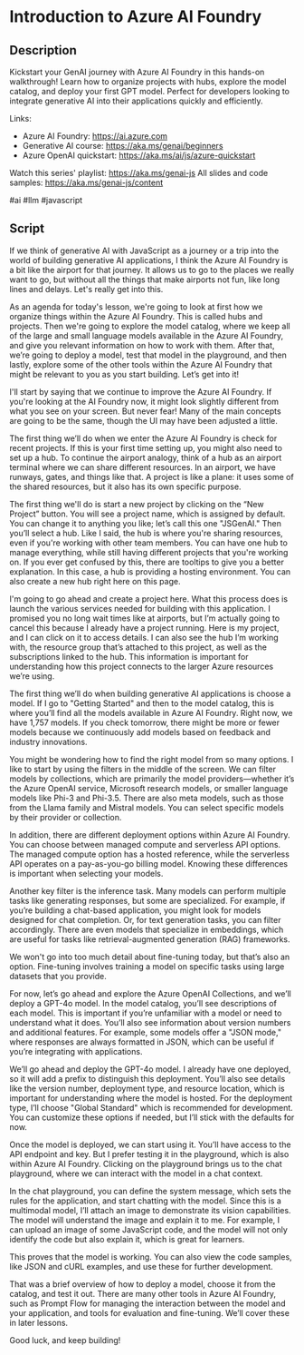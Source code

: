 # Introduction to Azure AI Foundry

## Description

Kickstart your GenAI journey with Azure AI Foundry in this hands-on walkthrough! Learn how to organize projects with hubs, explore the model catalog, and deploy your first GPT model. Perfect for developers looking to integrate generative AI into their applications quickly and efficiently.

Links:
- Azure AI Foundry: https://ai.azure.com
- Generative AI course: https://aka.ms/genai/beginners
- Azure OpenAI quickstart: https://aka.ms/ai/js/azure-quickstart

Watch this series' playlist: https://aka.ms/genai-js
All slides and code samples: https://aka.ms/genai-js/content

#ai #llm #javascript

## Script

If we think of generative AI with JavaScript as a journey or a trip into the world of building generative AI applications, I think the Azure AI Foundry is a bit like the airport for that journey. It allows us to go to the places we really want to go, but without all the things that make airports not fun, like long lines and delays. Let's really get into this.

As an agenda for today's lesson, we're going to look at first how we organize things within the Azure AI Foundry. This is called hubs and projects. Then we're going to explore the model catalog, where we keep all of the large and small language models available in the Azure AI Foundry, and give you relevant information on how to work with them. After that, we’re going to deploy a model, test that model in the playground, and then lastly, explore some of the other tools within the Azure AI Foundry that might be relevant to you as you start building. Let’s get into it!

I'll start by saying that we continue to improve the Azure AI Foundry. If you're looking at the AI Foundry now, it might look slightly different from what you see on your screen. But never fear! Many of the main concepts are going to be the same, though the UI may have been adjusted a little.

The first thing we’ll do when we enter the Azure AI Foundry is check for recent projects. If this is your first time setting up, you might also need to set up a hub. To continue the airport analogy, think of a hub as an airport terminal where we can share different resources. In an airport, we have runways, gates, and things like that. A project is like a plane: it uses some of the shared resources, but it also has its own specific purpose.

The first thing we'll do is start a new project by clicking on the “New Project” button. You will see a project name, which is assigned by default. You can change it to anything you like; let’s call this one "JSGenAI." Then you’ll select a hub. Like I said, the hub is where you're sharing resources, even if you're working with other team members. You can have one hub to manage everything, while still having different projects that you're working on. If you ever get confused by this, there are tooltips to give you a better explanation. In this case, a hub is providing a hosting environment. You can also create a new hub right here on this page.

I'm going to go ahead and create a project here. What this process does is launch the various services needed for building with this application. I promised you no long wait times like at airports, but I’m actually going to cancel this because I already have a project running. Here is my project, and I can click on it to access details. I can also see the hub I’m working with, the resource group that’s attached to this project, as well as the subscriptions linked to the hub. This information is important for understanding how this project connects to the larger Azure resources we’re using.

The first thing we’ll do when building generative AI applications is choose a model. If I go to "Getting Started" and then to the model catalog, this is where you’ll find all the models available in Azure AI Foundry. Right now, we have 1,757 models. If you check tomorrow, there might be more or fewer models because we continuously add models based on feedback and industry innovations. 

You might be wondering how to find the right model from so many options. I like to start by using the filters in the middle of the screen. We can filter models by collections, which are primarily the model providers—whether it’s the Azure OpenAI service, Microsoft research models, or smaller language models like Phi-3 and Phi-3.5. There are also meta models, such as those from the Llama family and Mistral models. You can select specific models by their provider or collection.

In addition, there are different deployment options within Azure AI Foundry. You can choose between managed compute and serverless API options. The managed compute option has a hosted reference, while the serverless API operates on a pay-as-you-go billing model. Knowing these differences is important when selecting your models.

Another key filter is the inference task. Many models can perform multiple tasks like generating responses, but some are specialized. For example, if you’re building a chat-based application, you might look for models designed for chat completion. Or, for text generation tasks, you can filter accordingly. There are even models that specialize in embeddings, which are useful for tasks like retrieval-augmented generation (RAG) frameworks.

We won't go into too much detail about fine-tuning today, but that’s also an option. Fine-tuning involves training a model on specific tasks using large datasets that you provide.

For now, let’s go ahead and explore the Azure OpenAI Collections, and we’ll deploy a GPT-4o model. In the model catalog, you’ll see descriptions of each model. This is important if you’re unfamiliar with a model or need to understand what it does. You’ll also see information about version numbers and additional features. For example, some models offer a "JSON mode," where responses are always formatted in JSON, which can be useful if you’re integrating with applications.

We’ll go ahead and deploy the GPT-4o model. I already have one deployed, so it will add a prefix to distinguish this deployment. You’ll also see details like the version number, deployment type, and resource location, which is important for understanding where the model is hosted. For the deployment type, I’ll choose "Global Standard" which is recommended for development. You can customize these options if needed, but I’ll stick with the defaults for now. 

Once the model is deployed, we can start using it. You’ll have access to the API endpoint and key. But I prefer testing it in the playground, which is also within Azure AI Foundry. Clicking on the playground brings us to the chat playground, where we can interact with the model in a chat context. 

In the chat playground, you can define the system message, which sets the rules for the application, and start chatting with the model. Since this is a multimodal model, I’ll attach an image to demonstrate its vision capabilities. The model will understand the image and explain it to me. For example, I can upload an image of some JavaScript code, and the model will not only identify the code but also explain it, which is great for learners.

This proves that the model is working. You can also view the code samples, like JSON and cURL examples, and use these for further development. 

That was a brief overview of how to deploy a model, choose it from the catalog, and test it out. There are many other tools in Azure AI Foundry, such as Prompt Flow for managing the interaction between the model and your application, and tools for evaluation and fine-tuning. We’ll cover these in later lessons.

Good luck, and keep building!
